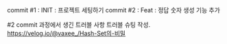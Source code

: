 commit #1 : INIT : 프로젝트 세팅하기
commit #2 : Feat : 정답 숫자 생성 기능 추가







#2 commit 과정에서 생긴 트러블 사항 트러블 슈팅 작성.
          https://velog.io/@vaxee_/Hash-Set의-비밀





